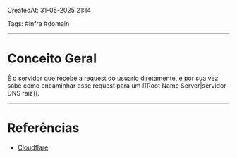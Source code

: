 CreatedAt: 31-05-2025 21:14

Tags: #infra #domain

---
# Conceito Geral
É o servidor que recebe a request do usuario diretamente, e por sua vez sabe como encaminhar esse request para um [[Root Name Server|servidor DNS raiz]].

---
# Referências
- [Cloudflare](https://www.cloudflare.com/pt-br/learning/dns/dns-server-types/)